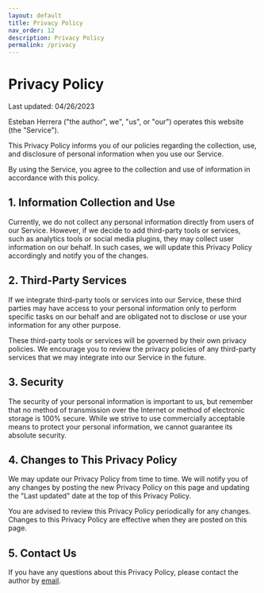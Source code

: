 ```yaml
---
layout: default
title: Privacy Policy
nav_order: 12
description: Privacy Policy
permalink: /privacy
---
```


# Privacy Policy

Last updated: 04/26/2023

Esteban Herrera ("the author", we", "us", or "our") operates this website (the "Service").

This Privacy Policy informs you of our policies regarding the collection, use, and disclosure of personal information when you use our Service.

By using the Service, you agree to the collection and use of information in accordance with this policy.

## 1. Information Collection and Use

Currently, we do not collect any personal information directly from users of our Service. However, if we decide to add third-party tools or services, such as analytics tools or social media plugins, they may collect user information on our behalf. In such cases, we will update this Privacy Policy accordingly and notify you of the changes.

## 2. Third-Party Services

If we integrate third-party tools or services into our Service, these third parties may have access to your personal information only to perform specific tasks on our behalf and are obligated not to disclose or use your information for any other purpose.

These third-party tools or services will be governed by their own privacy policies. We encourage you to review the privacy policies of any third-party services that we may integrate into our Service in the future.

## 3. Security

The security of your personal information is important to us, but remember that no method of transmission over the Internet or method of electronic storage is 100% secure. While we strive to use commercially acceptable means to protect your personal information, we cannot guarantee its absolute security.

## 4. Changes to This Privacy Policy

We may update our Privacy Policy from time to time. We will notify you of any changes by posting the new Privacy Policy on this page and updating the "Last updated" date at the top of this Privacy Policy.

You are advised to review this Privacy Policy periodically for any changes. Changes to this Privacy Policy are effective when they are posted on this page.

## 5. Contact Us

If you have any questions about this Privacy Policy, please contact the author by <a rel="nofollow" href="mailto:&#101;&#115;&#116;&#101;&#98;&#97;&#110;&#104;&#98;&#50;&#64;&#121;&#97;&#104;&#111;&#111;&#46;&#99;&#111;&#109;&#46;&#109;&#120;">email</a>.
